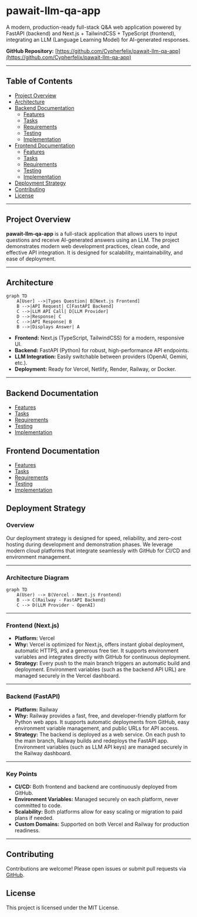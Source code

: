 # pawait-llm-qa-app

A modern, production-ready full-stack Q&A web application powered by FastAPI (backend) and Next.js + TailwindCSS + TypeScript (frontend), integrating an LLM (Language Learning Model) for AI-generated responses.

**GitHub Repository:** [https://github.com/Cypherfelix/pawait-llm-qa-app](https://github.com/Cypherfelix/pawait-llm-qa-app)

---

## Table of Contents

- [Project Overview](#project-overview)
- [Architecture](#architecture)
- [Backend Documentation](#backend-documentation)
  - [Features](doc/backend/features.md)
  - [Tasks](doc/backend/tasks.md)
  - [Requirements](doc/backend/requirements.md)
  - [Testing](doc/backend/testing.md)
  - [Implementation](doc/backend/implementation.md)
- [Frontend Documentation](#frontend-documentation)
  - [Features](doc/frontend/features.md)
  - [Tasks](doc/frontend/tasks.md)
  - [Requirements](doc/frontend/requirements.md)
  - [Testing](doc/frontend/testing.md)
  - [Implementation](doc/frontend/implementation.md)
- [Deployment Strategy](#deployment-strategy)
- [Contributing](#contributing)
- [License](#license)

---

## Project Overview

**pawait-llm-qa-app** is a full-stack application that allows users to input questions and receive AI-generated answers using an LLM. The project demonstrates modern web development practices, clean code, and effective API integration. It is designed for scalability, maintainability, and ease of deployment.

---

## Architecture

```mermaid
graph TD
    A[User] -->|Types Question| B[Next.js Frontend]
    B -->|API Request| C[FastAPI Backend]
    C -->|LLM API Call| D[LLM Provider]
    D -->|Response| C
    C -->|API Response| B
    B -->|Displays Answer| A
```

- **Frontend:** Next.js (TypeScript, TailwindCSS) for a modern, responsive UI.
- **Backend:** FastAPI (Python) for robust, high-performance API endpoints.
- **LLM Integration:** Easily switchable between providers (OpenAI, Gemini, etc.).
- **Deployment:** Ready for Vercel, Netlify, Render, Railway, or Docker.

---

## Backend Documentation

- [Features](doc/backend/features.md)
- [Tasks](doc/backend/tasks.md)
- [Requirements](doc/backend/requirements.md)
- [Testing](doc/backend/testing.md)
- [Implementation](doc/backend/implementation.md)

## Frontend Documentation

- [Features](doc/frontend/features.md)
- [Tasks](doc/frontend/tasks.md)
- [Requirements](doc/frontend/requirements.md)
- [Testing](doc/frontend/testing.md)
- [Implementation](doc/frontend/implementation.md)

## Deployment Strategy

### Overview

Our deployment strategy is designed for speed, reliability, and zero-cost hosting during development and demonstration phases. We leverage modern cloud platforms that integrate seamlessly with GitHub for CI/CD and environment management.

---

### Architecture Diagram

```mermaid
graph TD
    A(User) --> B(Vercel - Next.js Frontend)
    B --> C(Railway - FastAPI Backend)
    C --> D(LLM Provider - OpenAI)
```

---

### Frontend (Next.js)

- **Platform:** Vercel
- **Why:** Vercel is optimized for Next.js, offers instant global deployment, automatic HTTPS, and a generous free tier. It supports environment variables and integrates directly with GitHub for continuous deployment.
- **Strategy:** Every push to the main branch triggers an automatic build and deployment. Environment variables (such as the backend API URL) are managed securely in the Vercel dashboard.

---

### Backend (FastAPI)

- **Platform:** Railway
- **Why:** Railway provides a fast, free, and developer-friendly platform for Python web apps. It supports automatic deployments from GitHub, easy environment variable management, and public URLs for API access.
- **Strategy:** The backend is deployed as a web service. On each push to the main branch, Railway builds and redeploys the FastAPI app. Environment variables (such as LLM API keys) are managed securely in the Railway dashboard.

---

### Key Points

- **CI/CD:** Both frontend and backend are continuously deployed from GitHub.
- **Environment Variables:** Managed securely on each platform, never committed to code.
- **Scalability:** Both platforms allow for easy scaling or migration to paid plans if needed.
- **Custom Domains:** Supported on both Vercel and Railway for production readiness.

---

## Contributing

Contributions are welcome! Please open issues or submit pull requests via [GitHub](https://github.com/Cypherfelix/pawait-llm-qa-app).

## License

This project is licensed under the MIT License.
